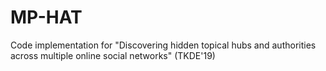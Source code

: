 # MP-HAT
Code implementation for "Discovering hidden topical hubs and authorities across multiple online social networks" (TKDE'19)
